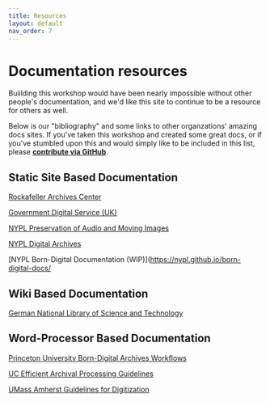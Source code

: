 ```yaml
---
title: Resources
layout: default
nav_order: 7
---
```


# Documentation resources

Buiilding this workshop would have been nearly impossible without other people's documentation, and we'd like this site to continue to be a resource for others as well. 

Below is our "bibliography" and some links to other organzations' amazing docs sites. If you've taken this workshop and created some great docs, or if you've stumbled upon this and would simply like to be included in this list, please **[contribute via GitHub](http://github.com/ctodocs/ctod)**. 

## Static Site Based Documentation

[Rockafeller Archives Center](https://docs.rockarch.org/)

[Government Digital Service (UK)](https://tdt-documentation.london.cloudapps.digital/#technical-documentation-template)

[NYPL Preservation of Audio and Moving Images](https://nypl.github.io/pami-docs/)

[NYPL Digital Archives](https://nypl.github.io/digarch/)

[NYPL Born-Digital Documentation (WIP)](https://nypl.github.io/born-digital-docs/

## Wiki Based Documentation

[German National Library of Science and Technology](https://wiki.tib.eu/confluence/display/lza/Digital+preservation+at+TIB)

## Word-Processor Based Documentation

[Princeton University Born-Digital Archives Workflows](https://library.princeton.edu/special-collections/workflows/born-digital/university-archives)

[UC Efficient Archival Processing Guidelines](https://libraries.universityofcalifornia.edu/groups/files/hosc/docs/_Efficient_Archival_Processing_Guidelines_v3-1.pdf)

[UMass Amherst Guidelines for Digitization](https://www.library.umass.edu/assets/Digital-Strategies-Group/Guidelines-Policies/UMass-Amherst-Libraries-Best-Practice-Guidelines-for-Digitization-20110523-templated.pdf)
